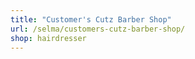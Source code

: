 ```yaml
---
title: "Customer's Cutz Barber Shop"
url: /selma/customers-cutz-barber-shop/
shop: hairdresser
---
```

